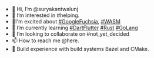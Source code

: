 - 👋 Hi, I’m @suryakantwalunj
- 👀 I’m interested in #helping.
- 🤪I'm excited about [#GoogleFuchsia](https://fuchsia.dev/), [#WASM](https://webassembly.org/)
- 🌱 I’m currently learning [#DartFlutter](https://flutter.dev/) [#Rust](https://www.rust-lang.org/) [#GoLang](https://go.dev/)
- 💞️ I’m looking to collaborate on #not_yet_decided 
- 📫 How to reach me @here.
- 🍳 Build experience with build systems Bazel and CMake.
<!---
suryakantwalunj/suryakantwalunj is a ✨ special ✨ repository because its `README.md` (this file) appears on your GitHub profile.
You can click the Preview link to take a look at your changes.
--->
